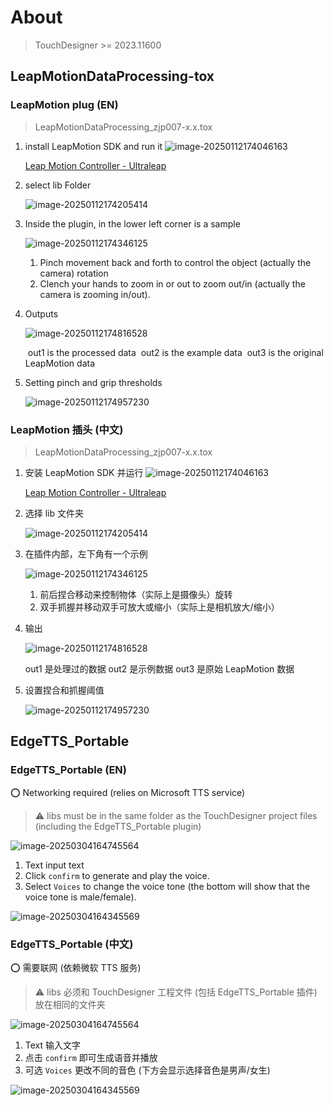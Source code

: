 # About

> TouchDesigner >= 2023.11600

## LeapMotionDataProcessing-tox

### LeapMotion plug (EN)

> LeapMotionDataProcessing_zjp007-x.x.tox

1. install LeapMotion SDK and run it ![image-20250112174046163](./imgs/image-20250112174046163.png)

   [Leap Motion Controller - Ultraleap](https://leap2.ultraleap.com/downloads/leap-motion-controller/)

2. select lib Folder

   ![image-20250112174205414](./imgs/image-20250112174205414.png)

3. Inside the plugin, in the lower left corner is a sample

   ![image-20250112174346125](./imgs/image-20250112174346125.png)

   1. Pinch movement back and forth to control the object (actually the camera) rotation
   2. Clench your hands to zoom in or out to zoom out/in (actually the camera is zooming in/out).

4. Outputs

   ![image-20250112174816528](./imgs/image-20250112174816528.png)

   ​														out1 is the processed data
   ​														out2 is the example data
   ​														out3 is the original LeapMotion data

5. Setting pinch and grip thresholds

   ![image-20250112174957230](./imgs/image-20250112174957230.png)



### LeapMotion 插头 (中文)

> LeapMotionDataProcessing_zjp007-x.x.tox

1. 安装 LeapMotion SDK 并运行 ![image-20250112174046163](./imgs/image-20250112174046163.png)

   [Leap Motion Controller - Ultraleap](https://leap2.ultraleap.com/downloads/leap-motion-controller/)

2. 选择 lib 文件夹

   ![image-20250112174205414](./imgs/image-20250112174205414.png)

3. 在插件内部，左下角有一个示例

   ![image-20250112174346125](./imgs/image-20250112174346125.png)

   1. 前后捏合移动来控制物体（实际上是摄像头）旋转
   2. 双手抓握并移动双手可放大或缩小（实际上是相机放大/缩小）

4. 输出

   ![image-20250112174816528](./imgs/image-20250112174816528.png)

   out1 是处理过的数据
   out2 是示例数据
   out3 是原始 LeapMotion 数据

5. 设置捏合和抓握阈值

   ![image-20250112174957230](./imgs/image-20250112174957230.png)

## EdgeTTS_Portable

### EdgeTTS_Portable (EN)

:o: Networking required (relies on Microsoft TTS service)

> :warning: libs must be in the same folder as the TouchDesigner project files (including the EdgeTTS_Portable plugin)

![image-20250304164745564](./imgs/image-20250304164745564.png)

1. Text input text
2. Click `confirm` to generate and play the voice.
3. Select `Voices` to change the voice tone (the bottom will show that the voice tone is male/female).

![image-20250304164345569](./imgs/image-20250304164345569.png)

### EdgeTTS_Portable (中文)

:o: 需要联网 (依赖微软 TTS 服务)

> :warning: libs 必须和 TouchDesigner 工程文件 (包括 EdgeTTS_Portable 插件) 放在相同的文件夹

![image-20250304164745564](./imgs/image-20250304164745564.png)

1. Text 输入文字
2. 点击 `confirm` 即可生成语音并播放
3. 可选 `Voices` 更改不同的音色 (下方会显示选择音色是男声/女生)

![image-20250304164345569](./imgs/image-20250304164345569.png)

